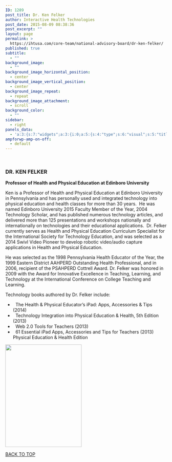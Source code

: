 ```yaml
---
ID: 1289
post_title: Dr. Ken Felker
author: Interactive Health Technologies
post_date: 2015-08-09 08:38:36
post_excerpt: ""
layout: page
permalink: >
  https://ihtusa.com/core-team/national-advisory-board/dr-ken-felker/
published: true
subtitle:
  - ""
background_image:
  - ""
background_image_horizontal_position:
  - center
background_image_vertical_position:
  - center
background_image_repeat:
  - repeat
background_image_attachment:
  - scroll
background_color:
  - ""
sidebar:
  - right
panels_data:
  - 'a:3:{s:7:"widgets";a:3:{i:0;a:5:{s:4:"type";s:6:"visual";s:5:"title";s:14:"DR. KEN FELKER";s:4:"text";s:1675:"<p><strong>Professor of Health and Physical Education at Edinboro University</strong></p><p>Ken is a Professor of Health and Physical Education at Edinboro University in Pennsylvania and has personally used and integrated technology into physical education and health classes for more than 30 years.  He was named Edinboro University 2015 Faculty Member of the Year, 2004 Technology Scholar, and has published numerous technology articles, and delivered more than 125 presentations and workshops nationally and internationally on technologies and their educational applications.  Dr. Felker currently serves as Health and Physical Education Curriculum Specialist for the International Society for Technology Education, and was selected as a 2014 Swivl Video Pioneer to develop robotic video/audio capture applications in Health and Physical Education.</p><p>He was selected as the 1998 Pennsylvania Health Educator of the Year, the 1999 Eastern District AAHPERD Outstanding Health Professional, and in 2006, recipient of the PSAHPERD Cottrell Award. Dr. Felker was honored in 2009 with the Award for Innovative Excellence in Teaching, Learning, and Technology at the International Conference on College Teaching and Learning. </p><p>Technology books authored by Dr. Felker include:<br />    -   The Health &amp; Physical Educator’s iPad: Apps, Accessories &amp; Tips (2014)<br />    -   Technology Integration into Physical Education &amp; Health, 5th Edition (2013)<br />    -   Web 2.0 Tools for Teachers (2013)<br />    -   61 Essential iPad Apps, Accessories and Tips for Teachers (2013)<br />        Physical Education &amp; Health Edition</p>";s:6:"filter";s:1:"1";s:11:"panels_info";a:5:{s:5:"class";s:30:"WP_Widget_Black_Studio_TinyMCE";s:4:"grid";i:1;s:4:"cell";i:0;s:2:"id";i:0;s:5:"style";a:4:{s:27:"background_image_attachment";b:0;s:18:"background_display";s:4:"tile";s:16:"featured_widgets";s:0:"";s:12:"bigger_title";b:1;}}}i:1;a:5:{s:4:"type";s:6:"visual";s:5:"title";s:0:"";s:4:"text";s:238:"<p><a href="http://ihtusa.com/wp-content/uploads/2015/07/Ken-Felker-Pic.png"><img class="aligncenter wp-image-1140 size-full" src="http://ihtusa.com/wp-content/uploads/2015/07/Ken-Felker-Pic.png" alt="" width="238" height="319" /></a></p>";s:6:"filter";s:1:"1";s:11:"panels_info";a:5:{s:5:"class";s:30:"WP_Widget_Black_Studio_TinyMCE";s:4:"grid";i:1;s:4:"cell";i:1;s:2:"id";i:1;s:5:"style";a:4:{s:27:"background_image_attachment";b:0;s:18:"background_display";s:4:"tile";s:16:"featured_widgets";s:0:"";s:12:"bigger_title";s:0:"";}}}i:2;a:3:{s:4:"text";s:0:"";s:11:"button_text";s:30:"<a href="#TOP">BACK TO TOP</a>";s:11:"panels_info";a:6:{s:5:"class";s:17:"PW_Call_To_Action";s:3:"raw";b:0;s:4:"grid";i:2;s:4:"cell";i:0;s:2:"id";i:2;s:5:"style";a:3:{s:18:"background_display";s:4:"tile";s:16:"featured_widgets";s:0:"";s:12:"bigger_title";s:0:"";}}}}s:5:"grids";a:3:{i:0;a:2:{s:5:"cells";i:1;s:5:"style";a:0:{}}i:1;a:2:{s:5:"cells";i:2;s:5:"style";a:1:{s:18:"background_display";s:4:"tile";}}i:2;a:2:{s:5:"cells";i:1;s:5:"style";a:0:{}}}s:10:"grid_cells";a:4:{i:0;a:2:{s:4:"grid";i:0;s:6:"weight";i:1;}i:1;a:2:{s:4:"grid";i:1;s:6:"weight";d:0.75;}i:2;a:2:{s:4:"grid";i:1;s:6:"weight";d:0.25;}i:3;a:2:{s:4:"grid";i:2;s:6:"weight";i:1;}}}'
ampforwp-amp-on-off:
  - default
---
```

&nbsp;
<h3 class="widget-title"><span class="widget-title__inline">DR. KEN FELKER</span></h3>
<strong>Professor of Health and Physical Education at Edinboro University</strong>

Ken is a Professor of Health and Physical Education at Edinboro University in Pennsylvania and has personally used and integrated technology into physical education and health classes for more than 30 years.  He was named Edinboro University 2015 Faculty Member of the Year, 2004 Technology Scholar, and has published numerous technology articles, and delivered more than 125 presentations and workshops nationally and internationally on technologies and their educational applications.  Dr. Felker currently serves as Health and Physical Education Curriculum Specialist for the International Society for Technology Education, and was selected as a 2014 Swivl Video Pioneer to develop robotic video/audio capture applications in Health and Physical Education.

He was selected as the 1998 Pennsylvania Health Educator of the Year, the 1999 Eastern District AAHPERD Outstanding Health Professional, and in 2006, recipient of the PSAHPERD Cottrell Award. Dr. Felker was honored in 2009 with the Award for Innovative Excellence in Teaching, Learning, and Technology at the International Conference on College Teaching and Learning.

Technology books authored by Dr. Felker include:
-   The Health &amp; Physical Educator’s iPad: Apps, Accessories &amp; Tips (2014)
-   Technology Integration into Physical Education &amp; Health, 5th Edition (2013)
-   Web 2.0 Tools for Teachers (2013)
-   61 Essential iPad Apps, Accessories and Tips for Teachers (2013)
Physical Education &amp; Health Edition

<a href="http://ihtusa.com/wp-content/uploads/2015/07/Ken-Felker-Pic.png"><img class="aligncenter wp-image-1140 size-full" src="http://ihtusa.com/wp-content/uploads/2015/07/Ken-Felker-Pic.png" alt="" width="238" height="319" /></a>

<a href="#TOP">BACK TO TOP</a>